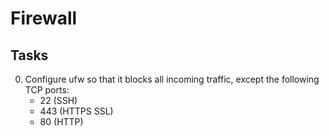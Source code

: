 # Firewall

## Tasks

0. Configure ufw so that it blocks all incoming traffic, except the following TCP ports:
    - 22 (SSH)
    - 443 (HTTPS SSL)
    - 80 (HTTP)